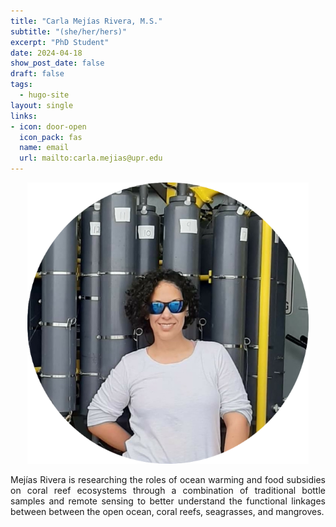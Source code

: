 ```yaml
---
title: "Carla Mejías Rivera, M.S."
subtitle: "(she/her/hers)"
excerpt: "PhD Student"
date: 2024-04-18
show_post_date: false
draft: false
tags:
  - hugo-site
layout: single
links:
- icon: door-open
  icon_pack: fas
  name: email
  url: mailto:carla.mejias@upr.edu
---
```


<div style="text-align: center;">
<img src="featured-hex.png" width="450"> 
</div>

<div style="text-align: justify;">

Mejías Rivera is researching the roles of ocean warming and food subsidies on coral reef ecosystems through a combination of traditional bottle samples and remote sensing to better understand the functional linkages between between the open ocean, coral reefs, seagrasses, and mangroves.

</div>
